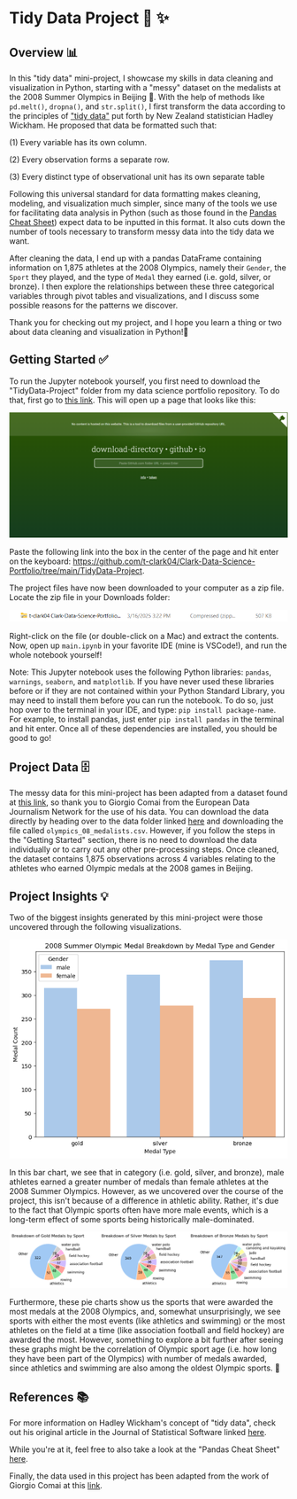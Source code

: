 # Tidy Data Project 🧹 ✨

## Overview 📊
In this "tidy data" mini-project, I showcase my skills in data cleaning and visualization in Python, starting with a "messy" dataset on the medalists at the 2008 Summer Olympics in Beijing 🥇. With the help of methods like ``pd.melt()``, ``dropna()``, and ``str.split()``, I first transform the data according to the principles of ["tidy data"](https://www.jstatsoft.org/article/view/v059i10) put forth by New Zealand statistician Hadley Wickham. He proposed that data be formatted such that:

(1) Every variable has its own column.

(2) Every observation forms a separate row.

(3) Every distinct type of observational unit has its own separate table

Following this universal standard for data formatting makes cleaning, modeling, and visualization much simpler, since many of the tools we use for facilitating data analysis in Python (such as those found in the [Pandas Cheat Sheet](https://pandas.pydata.org/Pandas_Cheat_Sheet.pdf)) expect data to be inputted in this format. It also cuts down the number of tools necessary to transform messy data into the tidy data we want.

After cleaning the data, I end up with a pandas DataFrame containing information on 1,875 athletes at the 2008 Olympics, namely their ``Gender``, the ``Sport`` they played, and the type of ``Medal`` they earned (i.e. gold, silver, or bronze). I then explore the relationships between these three categorical variables through pivot tables and visualizations, and I discuss some possible reasons for the patterns we discover. 

Thank you for checking out my project, and I hope you learn a thing or two about data cleaning and visualization in Python!🐍

## Getting Started ✅
To run the Jupyter notebook yourself, you first need to download the "TidyData-Project" folder from my data science portfolio repository. To do that, first go to [this link](https://download-directory.github.io/). This will open up a page that looks like this:

![Getting Started 1](data/Getting_Started_1.png)

Paste the following link into the box in the center of the page and hit enter on the keyboard: https://github.com/t-clark04/Clark-Data-Science-Portfolio/tree/main/TidyData-Project.

The project files have now been downloaded to your computer as a zip file. Locate the zip file in your Downloads folder:

![Getting Started 2](data/Getting_Started_2.png)

Right-click on the file (or double-click on a Mac) and extract the contents. Now, open up ``main.ipynb`` in your favorite IDE (mine is VSCode!), and run the whole notebook yourself!

Note: This Jupyter notebook uses the following Python libraries: ``pandas``, ``warnings``, ``seaborn``, and ``matplotlib``. If you have never used these libraries before or if they are not contained within your Python Standard Library, you may need to install them before you can run the notebook. To do so, just hop over to the terminal in your IDE, and type: ``pip install package-name``. For example, to install pandas, just enter ``pip install pandas`` in the terminal and hit enter. Once all of these dependencies are installed, you should be good to go!

## Project Data 🗄️

The messy data for this mini-project has been adapted from a dataset found at [this link](https://edjnet.github.io/OlympicsGoNUTS/2008/), so thank you to Giorgio Comai from the European Data Journalism Network for the use of his data. You can download the data directly by heading over to the data folder linked [here](https://github.com/t-clark04/Clark-Data-Science-Portfolio/tree/main/TidyData-Project/data) and downloading the file called ``olympics_08_medalists.csv``. However, if you follow the steps in the "Getting Started" section, there is no need to download the data individually or to carry out any other pre-processing steps. Once cleaned, the dataset contains 1,875 observations across 4 variables relating to the athletes who earned Olympic medals at the 2008 games in Beijing.

## Project Insights 💡

Two of the biggest insights generated by this mini-project were those uncovered through the following visualizations.

![bar chart](data/bar_chart.png)

In this bar chart, we see that in category (i.e. gold, silver, and bronze), male athletes earned a greater number of medals than female athletes at the 2008 Summer Olympics. However, as we uncovered over the course of the project, this isn't because of a difference in athletic ability. Rather, it's due to the fact that Olympic sports often have more male events, which is a long-term effect of some sports being historically male-dominated.

![pie_chart](data/pie_charts.png)

Furthermore, these pie charts show us the sports that were awarded the most medals at the 2008 Olympics, and, somewhat unsurprisingly, we see sports with either the most events (like athletics and swimming) or the most athletes on the field at a time (like association football and field hockey) are awarded the most. However, something to explore a bit further after seeing these graphs might be the correlation of Olympic sport age (i.e. how long they have been part of the Olympics) with number of medals awarded, since athletics and swimming are also among the oldest Olympic sports. 🤔

## References 📚

For more information on Hadley Wickham's concept of "tidy data", check out his original article in the Journal of Statistical Software linked [here](https://edjnet.github.io/OlympicsGoNUTS/2008/).

While you're at it, feel free to also take a look at the "Pandas Cheat Sheet" [here](https://pandas.pydata.org/Pandas_Cheat_Sheet.pdf).

Finally, the data used in this project has been adapted from the work of Giorgio Comai at this [link](https://edjnet.github.io/OlympicsGoNUTS/2008/).
